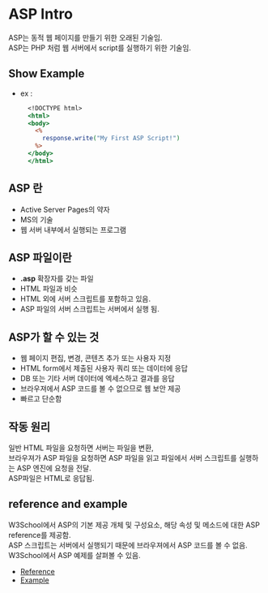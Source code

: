 # ASP Intro

ASP는 동적 웹 페이지를 만들기 위한 오래된 기술임.  
ASP는 PHP 처럼 웹 서버에서 script를 실행하기 위한 기술임.  

## Show Example

- ex :  
  ```asp
    <!DOCTYPE html>
    <html>
    <body>
      <%
        response.write("My First ASP Script!")
      %>
    </body>
    </html>
  ```

## ASP 란

- Active Server Pages의 약자
- MS의 기술
- 웹 서버 내부에서 실행되는 프로그램

## ASP 파일이란

- **.asp** 확장자를 갖는 파일
- HTML 파일과 비슷
- HTML 외에 서버 스크립트를 포함하고 있음.
- ASP 파일의 서버 스크립트는 서버에서 실행 됨.

## ASP가 할 수 있는 것

- 웹 페이지 편집, 변경, 콘텐츠 추가 또는 사용자 지정
- HTML form에서 제출된 사용자 쿼리 또는 데이터에 응답
- DB 또는 기타 서버 데이터에 엑세스하고 결과를 응답
- 브라우져에서 ASP 코드를 볼 수 없으므로 웹 보안 제공
- 빠르고 단순함

## 작동 원리

일반 HTML 파일을 요청하면 서버는 파일을 변환,  
브라우져가 ASP 파일을 요청하면 ASP 파일을 읽고 파일에서 서버 스크립트를 실행하는 ASP 엔진에 요청을 전달.  
ASP파일은 HTML로 응답됨.

## reference and example

W3School에서 ASP의 기본 제공 개체 및 구성요소, 해당 속성 및 메소드에 대한 ASP reference를 제공함.  
ASP 스크립트는 서버에서 실행되기 때문에 브라우져에서 ASP 코드를 볼 수 없음.  
W3School에서 ASP 예제를 살펴볼 수 있음.
- [Reference](https://www.w3schools.com/asp/asp_ref_response.asp)
- [Example](https://www.w3schools.com/asp/asp_examples.asp)